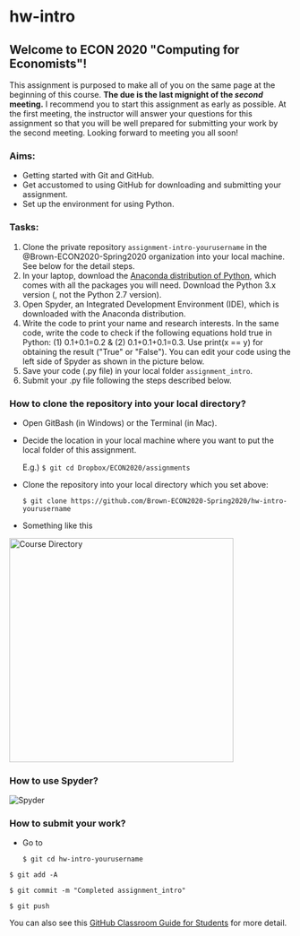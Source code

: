# hw-intro

## Welcome to ECON 2020 "Computing for Economists"! 

This assignment is purposed to make all of you on the same page at the beginning of this course. 
**The due is the last mignight of the *second* meeting.** I recommend you to start this assignment as early as possible. 
At the first meeting, the instructor will answer your questions for this assignment so that you will be well prepared for submitting your work by the second meeting. Looking forward to meeting you all soon!

### Aims:
- Getting started with Git and GitHub. 
- Get accustomed to using GitHub for downloading and submitting your assignment. 
- Set up the environment for using Python.

### Tasks:
1. Clone the private repository `assignment-intro-yourusername` in the @Brown-ECON2020-Spring2020 organization into your local machine. See below for the detail steps.  
1. In your laptop, download the [Anaconda distribution of Python](https://www.anaconda.com/distribution/), which comes with all the packages you will need. Download the Python 3.x version (, not the Python 2.7 version).
1. Open Spyder, an Integrated Development Environment (IDE), which is downloaded with the Anaconda distribution. 
1. Write the code to print your name and research interests. In the same code, write the code to check if the following equations hold true in Python: (1) 0.1+0.1=0.2 & (2) 0.1+0.1+0.1=0.3. Use print(x == y) for obtaining the result ("True" or "False"). You can edit your code using the left side of Spyder as shown in the picture below. 
1. Save your code (.py file) in your local folder `assignment_intro`.  
1. Submit your .py file following the steps described below. 


### How to clone the repository into your local directory?
- Open GitBash (in Windows) or the Terminal (in Mac).

- Decide the location in your local machine where you want to put the local folder of this assignment. 
   
   E.g.) `$ git cd Dropbox/ECON2020/assignments`

- Clone the repository into your local directory which you set above:  
   
   `$ git clone https://github.com/Brown-ECON2020-Spring2020/hw-intro-yourusername`

- Something like this
<img width="400" alt="Course Directory" src="https://dl.dropboxusercontent.com/s/pjkuf0t7t04t5z5/fig_intro_1.png?dl=0">


### How to use Spyder?
![Spyder](https://dl.dropboxusercontent.com/s/vqb91hwjyoecd5u/fig_spyder_1.png?dl=0 "Spyder")

### How to submit your work?
- Go to  
   
   `$ git cd hw-intro-yourusername`

`$ git add -A`

`$ git commit -m "Completed assignment_intro"`

`$ git push`


You can also see this [GitHub Classroom Guide for Students](https://github.com/jfiksel/github-classroom-for-students) for more detail.
